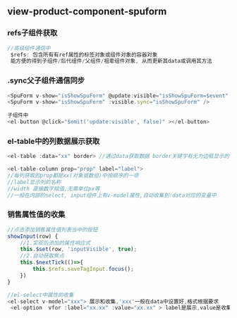 ## view-product-component-spuform





### refs子组件获取

```js
//高级组件通信中
 $refs: 包含所有有ref属性的标签对象或组件对象的容器对象
 能方便的得到子组件/后代组件/父组件/祖辈组件对象, 从而更新其data或调用其方法
```





### .sync父子组件通信同步

```js
<SpuForm v-show="isShowSpuForm" @update:visible="isShowSpuForm=$event" />
<SpuForm v-show="isShowSpuForm" :visible.sync="isShowSpuForm" />
    
子组件中
<el-button @click="$emit('update:visible', false)" ></el-button>
```



### el-table中的列数据展示获取

```js
<el-table :data="xx" border> //通过data获取数据 border关键字有无为边框显示的true/false

<el-table-column prop="prop" label="label"> 
//每列获取的prop都是xx(对象或数组)中按顺序的一项
//label显示列的名称
//width 直接数字赋值,无需单位px等
//一般在内部的select, input组件上有v-model属性,自动收集到:data对应的变量中
```





### 销售属性值的收集

```js
//点击添加销售属性值列表当中的按钮
showInput(row) {
    //1.实现后添加的属性响应式
    this.$set(row, 'inputVisible', true);
    //2.自动获取焦点
    this.$nextTick(()=>{
        this.$refs.saveTagInput.focus();
    })
}

//el-select中属性的收集
<el-select v-model="xxx"> 展示和收集,'xxx'一般在data中设置好,格式根据要求
 <el-option  vfor :label="xx.xx" :value="xx.xx" > label是展示,value是收集到xxx中
```

































